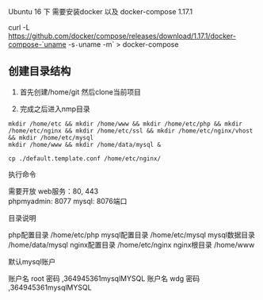 Ubuntu 16 下
需要安装docker  以及 docker-compose  1.17.1

curl -L https://github.com/docker/compose/releases/download/1.17.1/docker-compose-`uname -s`-`uname -m` > docker-compose

## 创建目录结构

1. 首先创建/home/git 然后clone当前项目 

2. 完成之后进入nmp目录

```
mkdir /home/etc && mkdir /home/www && mkdir /home/etc/php && mkdir /home/etc/nginx && mkdir /home/etc/ssl && mkdir /home/etc/nginx/vhost && mkdir /home/etc/mysql
mkdir /home/www && mkdir /home/data/mysql &
```

```
cp ./default.template.conf /home/etc/nginx/
```

执行命令


需要开放
web服务：80, 443   
phpmyadmin: 8077
mysql: 8076端口

目录说明

php配置目录 /home/etc/php
mysql配置目录 /home/etc/mysql
mysql数据目录 /home/data/mysql
nginx配置目录 /home/etc/nginx
nginx根目录 /home/www

默认mysql账户

账户名 root 密码 ,364945361mysqlMYSQL
账户名 wdg 密码 ,364945361mysqlMYSQL
